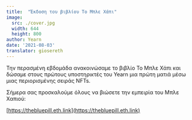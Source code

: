 ```yaml
---
title:  "Έκδοση του βιβλίου Το Μπλε Χάπι"
image:
  src: ./cover.jpg
  width: 644
  height: 800
author: Yearn
date: '2021-08-03'
translator: giosereth
---
```


Την περασμένη εβδομάδα ανακοινώσαμε το βιβλίο Το Μπλε Χάπι και δώσαμε στους πρώτους υποστηρικτές του Yearn μια πρώτη ματιά μέσω μιας περιορισμένης σειράς NFTs.

Σήμερα σας προσκαλούμε όλους να βιώσετε την εμπειρία του Μπλε Χαπιού:

[https://thebluepill.eth.link](https://thebluepill.eth.link)
